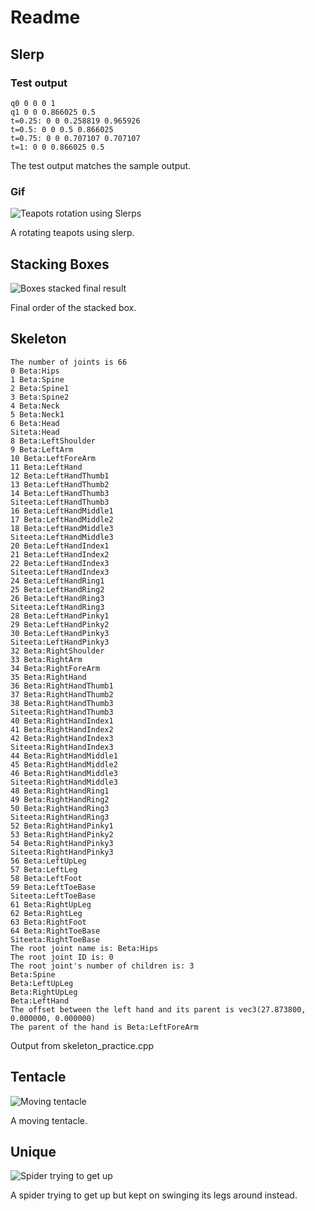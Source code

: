 # Readme

## Slerp 

### Test output

```
q0 0 0 0 1
q1 0 0 0.866025 0.5
t=0.25: 0 0 0.258819 0.965926
t=0.5: 0 0 0.5 0.866025
t=0.75: 0 0 0.707107 0.707107
t=1: 0 0 0.866025 0.5
```

The test output matches the sample output.

### Gif

![Teapots rotation using Slerps](http://g.recordit.co/RtMyepYHNf.gif)

A rotating teapots using slerp.

## Stacking Boxes

![Boxes stacked final result](http://g.recordit.co/ltyJTRLqFg.gif)

Final order of the stacked box.

## Skeleton

```
The number of joints is 66
0 Beta:Hips
1 Beta:Spine
2 Beta:Spine1
3 Beta:Spine2
4 Beta:Neck
5 Beta:Neck1
6 Beta:Head
Siteta:Head
8 Beta:LeftShoulder
9 Beta:LeftArm
10 Beta:LeftForeArm
11 Beta:LeftHand
12 Beta:LeftHandThumb1
13 Beta:LeftHandThumb2
14 Beta:LeftHandThumb3
Siteeta:LeftHandThumb3
16 Beta:LeftHandMiddle1
17 Beta:LeftHandMiddle2
18 Beta:LeftHandMiddle3
Siteeta:LeftHandMiddle3
20 Beta:LeftHandIndex1
21 Beta:LeftHandIndex2
22 Beta:LeftHandIndex3
Siteeta:LeftHandIndex3
24 Beta:LeftHandRing1
25 Beta:LeftHandRing2
26 Beta:LeftHandRing3
Siteeta:LeftHandRing3
28 Beta:LeftHandPinky1
29 Beta:LeftHandPinky2
30 Beta:LeftHandPinky3
Siteeta:LeftHandPinky3
32 Beta:RightShoulder
33 Beta:RightArm
34 Beta:RightForeArm
35 Beta:RightHand
36 Beta:RightHandThumb1
37 Beta:RightHandThumb2
38 Beta:RightHandThumb3
Siteeta:RightHandThumb3
40 Beta:RightHandIndex1
41 Beta:RightHandIndex2
42 Beta:RightHandIndex3
Siteeta:RightHandIndex3
44 Beta:RightHandMiddle1
45 Beta:RightHandMiddle2
46 Beta:RightHandMiddle3
Siteeta:RightHandMiddle3
48 Beta:RightHandRing1
49 Beta:RightHandRing2
50 Beta:RightHandRing3
Siteeta:RightHandRing3
52 Beta:RightHandPinky1
53 Beta:RightHandPinky2
54 Beta:RightHandPinky3
Siteeta:RightHandPinky3
56 Beta:LeftUpLeg
57 Beta:LeftLeg
58 Beta:LeftFoot
59 Beta:LeftToeBase
Siteeta:LeftToeBase
61 Beta:RightUpLeg
62 Beta:RightLeg
63 Beta:RightFoot
64 Beta:RightToeBase
Siteeta:RightToeBase
The root joint name is: Beta:Hips
The root joint ID is: 0
The root joint's number of children is: 3
Beta:Spine
Beta:LeftUpLeg
Beta:RightUpLeg
Beta:LeftHand
The offset between the left hand and its parent is vec3(27.873800, 0.000000, 0.000000)
The parent of the hand is Beta:LeftForeArm
```

Output from skeleton_practice.cpp

## Tentacle

![Moving tentacle](http://g.recordit.co/PLeTe8i76N.gif)

A moving tentacle.

## Unique

![Spider trying to get up](http://g.recordit.co/b5blkJlvFb.gif)

A spider trying to get up but kept on swinging its legs around instead.


